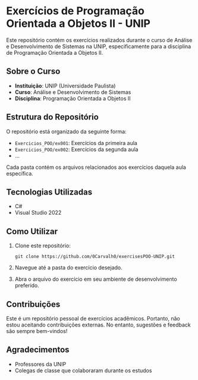 # Exercícios de Programação Orientada a Objetos II - UNIP

Este repositório contém os exercícios realizados durante o curso de Análise e Desenvolvimento de Sistemas na UNIP, especificamente para a disciplina de Programação Orientada a Objetos II.

## Sobre o Curso

- **Instituição**: UNIP (Universidade Paulista)
- **Curso**: Análise e Desenvolvimento de Sistemas
- **Disciplina**: Programação Orientada a Objetos II

## Estrutura do Repositório

O repositório está organizado da seguinte forma:

- `Exercicios_POO/ex001`: Exercícios da primeira aula
- `Exercicios_POO/ex002`: Exercícios da segunda aula
- ...

Cada pasta contém os arquivos relacionados aos exercícios daquela aula específica.

## Tecnologias Utilizadas

- C#
- Visual Studio 2022

## Como Utilizar

1. Clone este repositório:
   ```
   git clone https://github.com/0Carvalh0/exercisesPOO-UNIP.git
   ```
2. Navegue até a pasta do exercício desejado.

3. Abra o arquivo do exercício em seu ambiente de desenvolvimento preferido.

## Contribuições

Este é um repositório pessoal de exercícios acadêmicos. Portanto, não estou aceitando contribuições externas. No entanto, sugestões e feedback são sempre bem-vindos!

## Agradecimentos

- Professores da UNIP
- Colegas de classe que colaboraram durante os estudos
